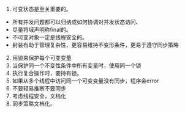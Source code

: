 1. 可变状态是至关重要的。
- 所有并发问题都可以归纳成如何协调对并发状态访问、
- 尽量将域声明称final的。
- 不可变对象一定是线程安全的。
- 封装有助于管理复杂性，更容易维持不变形条件，更易于遵守同步策略

2. 用锁来保护每个可变变量
3. 当保护同一个不变性条件中所有变量时，使用同一个锁
4. 执行复合操作时，要持有锁。
5. 如果从多个线程中访问同一个可变变量没有同步，程序会error
6. 不要轻易推断不要同步
7. 考虑线程安全，文档化
8. 同步策略文档化。